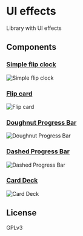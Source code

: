 # UI effects

Library with UI effects

## Components

### [Simple flip clock](components/simple-flip-clock/README.md)

![Simple flip clock](https://i.gyazo.com/8925a6b8f2d4d82ee9b4307a25e48017.gif)

### [Flip card](components/flip-card/README.md)

![Flip card](https://i.gyazo.com/f21a3f54a75be9ce93690ff60493fcfb.gif)

### [Doughnut Progress Bar](components/doughnut-progress-bar/README.md)

![Doughnut Progress Bar](http://i.imgur.com/7Zmc0nI.gif)

### [Dashed Progress Bar](components/dashed-progress-bar/README.md)

![Dashed Progress Bar](http://i.imgur.com/EgpQFSU.gif)

### [Card Deck](components/card-deck/README.md)

![Card Deck](http://i.imgur.com/fS2lItj.gif)

## License

GPLv3
